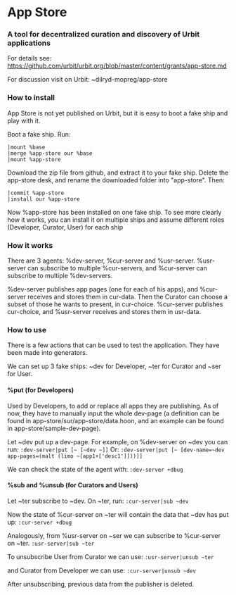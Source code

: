 
# App Store

### A tool for decentralized curation and discovery of Urbit applications

For details see:
https://github.com/urbit/urbit.org/blob/master/content/grants/app-store.md

For discussion visit on Urbit:
~dilryd-mopreg/app-store

### How to install
App Store is not yet published on Urbit, but it is easy to boot a fake ship and play with it.

Boot a fake ship. Run:
```
|mount %base
|merge %app-store our %base
|mount %app-store
```
Download the zip file from github, and extract it to your fake ship. Delete the app-store desk, and rename the downloaded folder into "app-store". Then:
```
|commit %app-store
|install our %app-store
```
Now %app-store has been installed on one fake ship. To see more clearly how it works, you can install it on multiple ships and assume different roles (Developer, Curator, User) for each ship

### How it works

There are 3 agents: %dev-server, %cur-server and %usr-server. %usr-server can subscribe to multiple %cur-servers, and %cur-server can subscribe to multiple %dev-servers.

%dev-server publishes app pages (one for each of his apps), and %cur-server receives and stores them in cur-data. Then the Curator can choose a subset of those he wants to present, in cur-choice. %cur-server publishes cur-choice, and %usr-server receives and stores them in usr-data. 

### How to use

There is a few actions that can be used to test the application. They have been made into generators.

We can set up 3 fake ships: ~dev for Developer, ~ter for Curator and ~ser for User.

#### %put (for Developers)

Used by Developers, to add or replace all apps they are publishing. As of now, they have to manually input the whole dev-page (a definition can be found in app-store/sur/app-store/data.hoon, and an example can be found in app-store/sample-dev-page).

Let ~dev put up a dev-page. For example, on %dev-server on ~dev you can run:
`:dev-server|put [~ [~dev ~]]`
Or:
`:dev-server|put [~ [dev-name=~dev app-pages=(malt (limo ~[app1+['desc1']]))]]`

We can check the state of the agent with:
`:dev-server +dbug`

#### %sub and %unsub (for Curators and Users)

Let ~ter subscribe to ~dev. On ~ter, run:
`:cur-server|sub ~dev`

Now the state of %cur-server on ~ter will contain the data that ~dev has put up:
`:cur-server +dbug`

Analogously, from %usr-server on ~ser we can subscribe to %cur-server on ~ter.
`:usr-server|sub ~ter`

To unsubscribe User from Curator we can use:
`:usr-server|unsub ~ter` 

and Curator from Developer we can use:
 `:cur-server|unsub ~dev`

After unsubscribing, previous data from the publisher is deleted.
